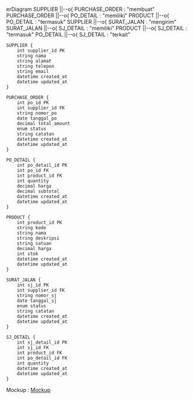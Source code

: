 erDiagram
    SUPPLIER ||--o{ PURCHASE_ORDER : "membuat"
    PURCHASE_ORDER ||--o{ PO_DETAIL : "memiliki"
    PRODUCT ||--o{ PO_DETAIL : "termasuk"
    SUPPLIER ||--o{ SURAT_JALAN : "mengirim"
    SURAT_JALAN ||--o{ SJ_DETAIL : "memiliki"
    PRODUCT ||--o{ SJ_DETAIL : "termasuk"
    PO_DETAIL ||--o{ SJ_DETAIL : "terkait"

    SUPPLIER {
        int supplier_id PK
        string nama
        string alamat
        string telepon
        string email
        datetime created_at
        datetime updated_at
    }

    PURCHASE_ORDER {
        int po_id PK
        int supplier_id FK
        string nomor_po
        date tanggal_po
        decimal total_amount
        enum status
        string catatan
        datetime created_at
        datetime updated_at
    }

    PO_DETAIL {
        int po_detail_id PK
        int po_id FK
        int product_id FK
        int quantity
        decimal harga
        decimal subtotal
        datetime created_at
        datetime updated_at
    }

    PRODUCT {
        int product_id PK
        string kode
        string nama
        string deskripsi
        string satuan
        decimal harga
        int stok
        datetime created_at  
        datetime updated_at
    }

    SURAT_JALAN {
        int sj_id PK
        int supplier_id FK
        string nomor_sj
        date tanggal_sj
        enum status
        string catatan
        datetime created_at
        datetime updated_at
    }

    SJ_DETAIL {
        int sj_detail_id PK
        int sj_id FK
        int product_id FK
        int po_detail_id FK
        int quantity
        datetime created_at
        datetime updated_at
    }


Mockup : <a href="https://www.figma.com/proto/tSCrsGzJhc0mAOwKNSkjee/Mockup-Integra?node-id=0-1&t=53DhuI23XaXQMJOs-1">Mockup</a> 